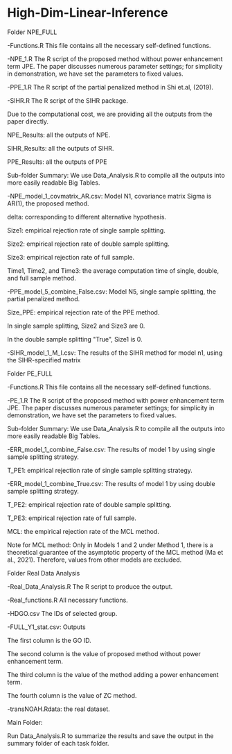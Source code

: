 # High-Dim-Linear-Inference
 
Folder NPE_FULL

 -Functions.R This file contains all the necessary self-defined functions.
 
 -NPE_1.R The R script of the proposed method without power enhancement term JPE. The paper discusses numerous parameter settings; for simplicity in demonstration, we have set the parameters to fixed values.
 
 -PPE_1.R The R script of the partial penalized method in Shi et.al, (2019).
 
 -SIHR.R The R script of the SIHR package.

Due to the computational cost, we are providing all the outputs from the paper directly.

 NPE_Results: all the outputs of NPE.
 
 SIHR_Results: all the outputs of SIHR.
 
 PPE_Results: all the outputs of PPE

Sub-folder Summary: We use Data_Analysis.R to compile all the outputs into more easily readable Big Tables.

  -NPE_model_1_covmatrix_AR.csv: Model N1, covariance matrix Sigma is AR(1), the proposed method.
  
   delta: corresponding to different alternative hypothesis.
   
   Size1: empirical rejection rate of single sample splitting.
   
   Size2: empirical rejection rate of double sample splitting.
   
   Size3: empirical rejection rate of full sample.
   
   Time1, Time2, and Time3: the average computation time of single, double, and full sample method.

  -PPE_model_5_combine_False.csv: Model N5, single sample splitting, the partial penalized method.
  
   Size_PPE: empirical rejection rate of the PPE method.
   
   In single sample splitting, Size2 and Size3 are 0.
   
   In the double sample splitting "True", Size1 is 0.
   
  -SIHR_model_1_M_I.csv: The results of the SIHR method for model n1, using the SIHR-specified matrix

Folder PE_FULL

 -Functions.R This file contains all the necessary self-defined functions.
 
 -PE_1.R The R script of the proposed method with power enhancement term JPE. The paper discusses numerous parameter settings; for simplicity in demonstration, we have set the parameters to fixed values.
 
 Sub-folder Summary: We use Data_Analysis.R to compile all the outputs into more easily readable Big Tables.
 
  -ERR_model_1_combine_False.csv: The results of model 1 by using single sample splitting strategy.
  
   T_PE1: empirical rejection rate of single sample splitting strategy.
   
  -ERR_model_1_combine_True.csv: The results of model 1 by using double sample splitting strategy.
  
   T_PE2: empirical rejection rate of double sample splitting.
   
   T_PE3: empirical rejection rate of full sample.
   
   MCL: the empirical rejection rate of the MCL method. 
   
   Note for MCL method: Only in Models 1 and 2 under Method 1, there is a theoretical guarantee of the asymptotic property of the MCL method (Ma et al., 2021). Therefore, values from other models are excluded.

Folder Real Data Analysis

 -Real_Data_Analysis.R The R script to produce the output.
 
 -Real_functions.R All necessary functions.
 
 -HDGO.csv The IDs of selected group.
 
 -FULL_Y1_stat.csv: Outputs
 
  The first column is the GO ID.
  
  The second column is the value of proposed method without power enhancement term.
  
  The third column is the value of the method adding a power enhancement term.
  
  The fourth column is the value of ZC method.
  
 -transNOAH.Rdata: the real dataset.
   
Main Folder:

 Run Data_Analysis.R to summarize the results and save the output in the summary folder of each task folder.

